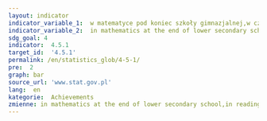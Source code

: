 ```yaml
---
layout: indicator
indicator_variable_1:  w matematyce pod koniec szkoły gimnazjalnej,w czytaniu pod koniec szkoły gimnazjalnej,w wychowaniu przedszkolnym dzieci w wieku 6 lat
indicator_variable_2:  in mathematics at the end of lower secondary school,in reading at the end of lower secondary school,in pre-primary education of children aged 6
sdg_goal: 4
indicator:  4.5.1
target_id:  '4.5.1'
permalink: /en/statistics_glob/4-5-1/
pre:  2
graph: bar
source_url: 'www.stat.gov.pl'
lang:  en
kategorie:  Achievements
zmienne: in mathematics at the end of lower secondary school,in reading at the end of lower secondary school,in pre-primary education of children aged 6
---
```

